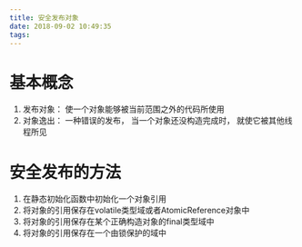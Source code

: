 ```yaml
---
title: 安全发布对象
date: 2018-09-02 10:49:35
tags:
---
```


# 基本概念

1. 发布对象： 使一个对象能够被当前范围之外的代码所使用
2. 对象逸出： 一种错误的发布， 当一个对象还没构造完成时， 就使它被其他线程所见

# 安全发布的方法
1. 在静态初始化函数中初始化一个对象引用
2. 将对象的引用保存在volatile类型域或者AtomicReference对象中
3. 将对象的引用保存在某个正确构造对象的final类型域中
4. 将对象的引用保存在一个由锁保护的域中
